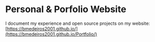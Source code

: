 # Personal & Porfolio Website

I document my experience and open source projects on my website: [https://bmedeiros2001.github.io/](https://bmedeiros2001.github.io/Portfolio/)
